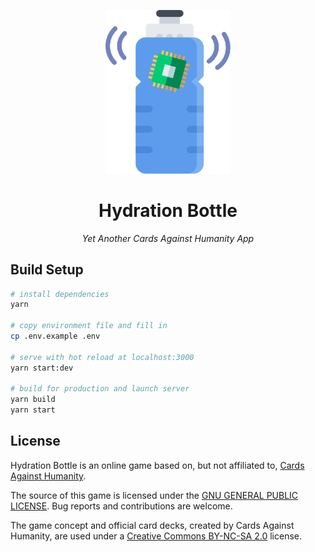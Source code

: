 <p align="center">
  <img src="client/static/logo.svg" title="Hydration Bottle Logo" alt="Hydration Bottle Logo" width="200px" />
</p>
<h1 align="center">
  Hydration Bottle
</h1>
<p align="center">
  <i>Yet Another Cards Against Humanity App</i>
</p>

## Build Setup

```bash
# install dependencies
yarn

# copy environment file and fill in
cp .env.example .env

# serve with hot reload at localhost:3000
yarn start:dev

# build for production and launch server
yarn build
yarn start
```

## License

Hydration Bottle is an online game based on, but not affiliated to, [Cards Against Humanity](https://cardsagainshumanity.com/).

The source of this game is licensed under the [GNU GENERAL PUBLIC LICENSE](https://github.com/jappe999/project-cards/blob/develop/LICENSE). Bug reports and contributions are welcome.

The game concept and official card decks, created by Cards Against Humanity, are used under a [Creative Commons BY-NC-SA 2.0](https://creativecommons.org/licenses/by-nc-sa/2.0/) license.
